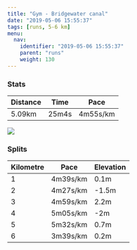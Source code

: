 ```yaml
---
title: "Gym - Bridgewater canal"
date: "2019-05-06 15:55:37"
tags: [runs, 5-6 km]
menu:
  nav:
    identifier: "2019-05-06 15:55:37"
    parent: "runs"
    weight: 130
---
```


### Stats

| Distance | Time | Pace |
|----------|------|------|
|5.09km|25m4s|4m55s/km|

<img src='https://maps.googleapis.com/maps/api/staticmap?maptype=roadmap&path=enc:urkeInuwLxLbAwAtElFrQpAzKjDrBvCtGZvKnFdKrGdBnMhW`ErOdGne@i@yAv@r\s@w\`@nAqJgm@eDuLwJcPaEy@yGyK&key=AIzaSyAfqMeaZ1CCJFGP5cWud__oZnT_Pybg-1M&size=800x800&markers=color:yellow|label:S|53.47643,-2.2564&markers=color:green|label:F|53.47108000000001,-2.267289999999999'>

### Splits

| Kilometre | Pace | Elevation |
|------|------|-----------|
|1|4m39s/km|0.1m|
|2|4m27s/km|-1.5m|
|3|4m59s/km|2.2m|
|4|5m05s/km|-2m|
|5|5m32s/km|0.7m|
|6|3m39s/km|0.2m|
